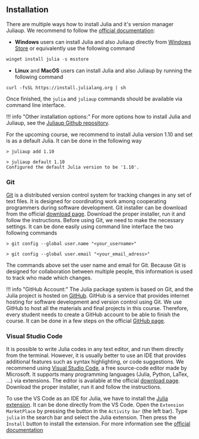 ## Installation

There are multiple ways how to install Julia and it's version manager Juliaup. We recommend to follow the [official documentation](https://julialang.org/downloads/):

- **Windows** users can install Julia and also Juliaup directly from [Windows Store](https://apps.microsoft.com/detail/9njnww8pvkmn?hl=cs-cz&gl=CZ) or equivalently use the following command

```powershell
winget install julia -s msstore
```

- **Linux** and **MacOS** users can install Julia and also Juliaup by running the following command

```shell
curl -fsSL https://install.julialang.org | sh
```

Once finished, the `julia` and `juliaup` commands should be available via command line interface.

!!! info "Other installation options:"
    For more options how to install Julia and Juliaup, see the [Juliaup Github repository](https://github.com/JuliaLang/juliaup).

For the upcoming course, we recommend to install Julia version 1.10 and set is as a default Julia. It can be done in the following way 

```shell
> juliaup add 1.10

> juliaup default 1.10
Configured the default Julia version to be '1.10'.
```

###  Git

[Git](https://git-scm.com/) is a distributed version control system for tracking changes in any set of text files. It is designed for coordinating work among cooperating programmers during software development. Git installer can be download from the official [download page](https://git-scm.com/downloads). Download the proper installer, run it and follow the instructions. Before using Git, we need to make the necessary settings. It can be done easily using command line interface the two following commands

```shell
> git config --global user.name "<your_username>"

> git config --global user.email "<your_email_adress>"
```

The commands above set the user name and email for Git. Because Git is designed for collaboration between multiple people, this information is used to track who made which changes.

!!! info "GitHub Account:"
    The Julia package system is based on Git, and the Julia project is hosted on [GitHub](https://github.com/). GitHub is a service that provides internet hosting for software development and version control using Git. We use GitHub to host all the materials and final projects in this course. Therefore, every student needs to create a GitHub account to be able to finish the course. It can be done in a few steps on the official [GitHub page](https://github.com/).

### Visual Studio Code

It is possible to write Julia codes in any text editor, and run them directly from the terminal. However, it is usually better to use an IDE that provides additional features such as syntax highlighting, or code suggestions. We recommend using [Visual Studio Code](https://code.visualstudio.com/), a free source-code editor made by Microsoft. It supports many programming languages (Julia, Python, LaTex, ...) via extensions. The editor is available at the official [download page](https://code.visualstudio.com/download). Download the proper installer, run it and follow the instructions.

To use the VS Code as an IDE for Julia, we have to install the [Julia extension](https://marketplace.visualstudio.com/items?itemName=julialang.language-julia). It can be done directly from the VS Code. Open the `Extension MarketPlace` by pressing the button in the `Activity bar` (the left bar). Type `julia` in the search bar and select the Julia extension. Then press the `Install` button to install the extension. For more information see the [official documentation](https://www.julia-vscode.org/docs/stable/#)

